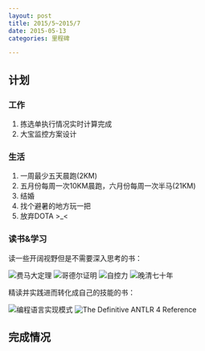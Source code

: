 ```yaml
---
layout: post
title: 2015/5~2015/7
date: 2015-05-13
categories: 里程碑

---
```


## 计划

### 工作

1. 拣选单执行情况实时计算完成
2. 大宝监控方案设计

### 生活

1. 一周最少五天晨跑(2KM)
2. 五月份每周一次10KM晨跑，六月份每周一次半马(21KM)
3. 结婚
4. 找个避暑的地方玩一把
5. 放弃DOTA >\_<

### 读书&学习

读一些开阔视野但是不需要深入思考的书：

![费马大定理](http://img5.douban.com/mpic/s1331728.jpg)
![哥德尔证明](http://img3.douban.com/mpic/s3010562.jpg)
![自控力](http://img3.douban.com/mpic/s10685385.jpg)
![晚清七十年](http://img3.douban.com/mpic/s1055134.jpg)

精读并实践进而转化成自己的技能的书：

![编程语言实现模式](http://img5.douban.com/mpic/s7661036.jpg)
![The Definitive ANTLR 4 Reference](http://img5.douban.com/mpic/s24436529.jpg)

## 完成情况




